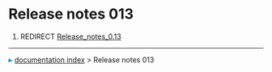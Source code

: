# Release notes 013
1.  REDIRECT [Release\_notes\_0.13](Release_notes_0.13.md)



---
![](images/Right_arrow.png) [documentation index](../README.md) > Release notes 013
